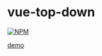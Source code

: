 # vue-top-down

[![NPM](https://nodei.co/npm/vue-top-down.png)](https://www.npmjs.com/package/vue-top-down)

[demo](https://moyummy.github.io/vue-top-down/example/)